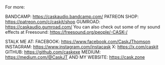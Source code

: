 For more:


BANDCAMP: https://caskaudio.bandcamp.com/
PATREON SHOP: https://patreon.com/c/caskjt/shop
GUMROAD: https://caskaudio.gumroad.com/
You can also check out some of my sound effects at Freesound: https://freesound.org/people/-CASK-/

STALK ME AT:
FACEBOOK: https://www.facebook.com/CaskJThomson
INSTAGRAM: https://www.instagram.com/instacask
X: https://x.com/caskjt
GITHUB: https://github.com/caskexe
MEDIUM: https://medium.com/@CaskJT
AND MY WEBSITE: https://cask.zone